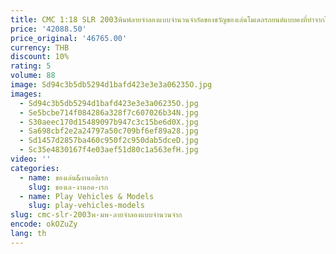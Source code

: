 ```yaml
---
title: CMC 1:18 SLR 2003พิมพ์ลายจำลองแบบจำนวนจำกัดของขวัญของเล่นโมเดลรถยนต์แบบคงที่ทำจากโลหะอัลลอยด์แบบเปิด
price: '42088.50'
price_original: '46765.00'
currency: THB
discount: 10%
rating: 5
volume: 88
image: Sd94c3b5db5294d1bafd423e3e3a06235O.jpg
images:
  - Sd94c3b5db5294d1bafd423e3e3a06235O.jpg
  - Se5bcbe714f084286a328f7c607026b34N.jpg
  - S30aeec170d15489097b947c3c15be6d0X.jpg
  - Sa698cbf2e2a24797a50c709bf6ef89a28.jpg
  - Sd1457d2857ba460c950f2c950dab5dceD.jpg
  - Sc35e4830167f4e03aef51d80c1a563efH.jpg
video: ''
categories:
  - name: ของเล่น&งานอดิเรก
    slug: ของเล-งานอด-เรก
  - name: Play Vehicles & Models
    slug: play-vehicles-models
slug: cmc-slr-2003พ-มพ-ลายจำลองแบบจำนวนจำก
encode: okOZuZy
lang: th
---
```

  
